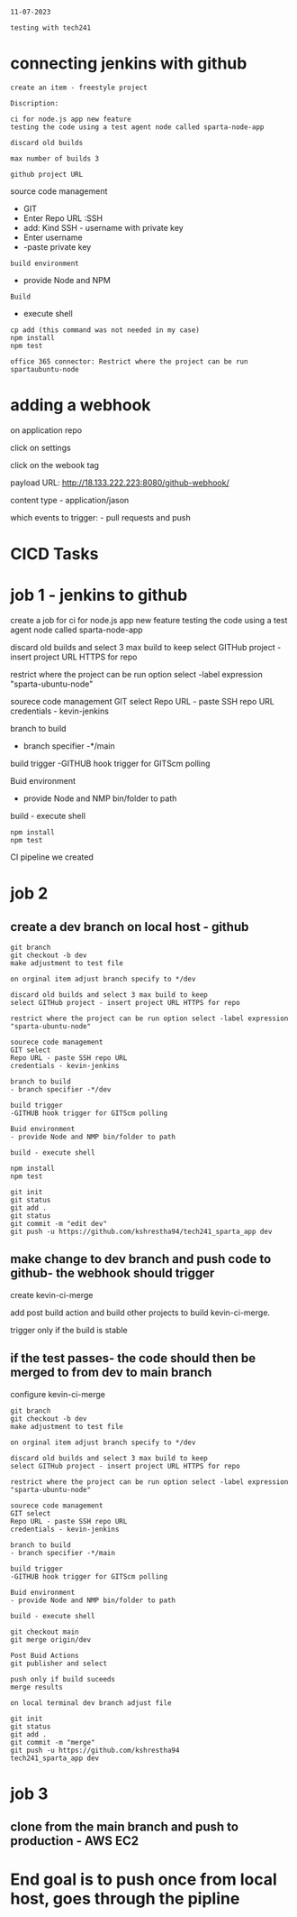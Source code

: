 `11-07-2023`
```
testing with tech241
```
# connecting jenkins with github

`create an item - freestyle project`

`Discription:`
```
ci for node.js app new feature 
testing the code using a test agent node called sparta-node-app
```
`discard old builds` 

```
max number of builds 3 
```
`github project URL`

source code management 
- GIT
- Enter Repo URL :SSH
- add: Kind SSH - username with private key 
- Enter username 
- -paste private key 

`build environment`
- provide Node and NPM

`Build`

- execute shell

```
cp add (this command was not needed in my case)
npm install
npm test 
```

`office 365 connector: Restrict where the project can be run spartaubuntu-node`

# adding a webhook

on application repo

click on settings 

click on the webook tag 

payload URL: http://18.133.222.223:8080/github-webhook/

content type -  application/jason 

which events to trigger: - pull requests and push

# CICD Tasks 

# job 1 - jenkins to github
create a job for ci for node.js app new feature 
testing the code using a test agent node called sparta-node-app

discard old builds and select 3 max build to keep
select GITHub project - insert project URL HTTPS for repo

restrict where the project can be run option select -label expression "sparta-ubuntu-node"

sourece code management 
GIT select 
Repo URL - paste SSH repo URL
credentials - kevin-jenkins 

branch to build 
- branch specifier -*/main

build trigger
-GITHUB hook trigger for GITScm polling 

Buid environment 
- provide Node and NMP bin/folder to path 

build - execute shell 
```
npm install
npm test
```

CI pipeline we created 

# job 2

## create a dev branch on local host - github 
```
git branch 
git checkout -b dev
make adjustment to test file 

on orginal item adjust branch specify to */dev

discard old builds and select 3 max build to keep
select GITHub project - insert project URL HTTPS for repo

restrict where the project can be run option select -label expression "sparta-ubuntu-node"

sourece code management 
GIT select 
Repo URL - paste SSH repo URL
credentials - kevin-jenkins 

branch to build 
- branch specifier -*/dev

build trigger
-GITHUB hook trigger for GITScm polling 

Buid environment 
- provide Node and NMP bin/folder to path 

build - execute shell 

npm install
npm test

git init
git status
git add .
git status
git commit -m "edit dev"
git push -u https://github.com/kshrestha94/tech241_sparta_app dev

```

## make change to dev branch and push code to github- the webhook should trigger

create kevin-ci-merge

add post build action and build other projects to build kevin-ci-merge.

trigger only if the build is stable

## if the test passes- the code should then be merged to from dev to main branch 

configure kevin-ci-merge

```
git branch 
git checkout -b dev
make adjustment to test file 

on orginal item adjust branch specify to */dev

discard old builds and select 3 max build to keep
select GITHub project - insert project URL HTTPS for repo

restrict where the project can be run option select -label expression "sparta-ubuntu-node"

sourece code management 
GIT select 
Repo URL - paste SSH repo URL
credentials - kevin-jenkins 

branch to build 
- branch specifier -*/main

build trigger
-GITHUB hook trigger for GITScm polling 

Buid environment 
- provide Node and NMP bin/folder to path 

build - execute shell 

git checkout main
git merge origin/dev

Post Buid Actions 
git publisher and select 

push only if build suceeds
merge results 

on local terminal dev branch adjust file

git init
git status
git add .
git commit -m "merge"
git push -u https://github.com/kshrestha94
tech241_sparta_app dev

```

# job 3

## clone from the main branch and push to production - AWS EC2

# End goal is to push once from local host, goes through the pipline   






